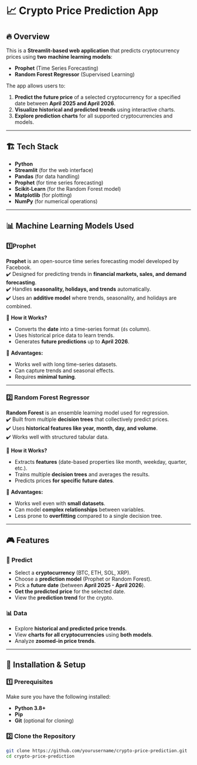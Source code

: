 # 📈 Crypto Price Prediction App

## 🔥 Overview
This is a **Streamlit-based web application** that predicts cryptocurrency prices using **two machine learning models**:  
- **Prophet** (Time Series Forecasting)
- **Random Forest Regressor** (Supervised Learning)

The app allows users to:
1. **Predict the future price** of a selected cryptocurrency for a specified date between **April 2025 and April 2026**.
2. **Visualize historical and predicted trends** using interactive charts.
3. **Explore prediction charts** for all supported cryptocurrencies and models.

---

## 🏗️ Tech Stack
- **Python**
- **Streamlit** (for the web interface)
- **Pandas** (for data handling)
- **Prophet** (for time series forecasting)
- **Scikit-Learn** (for the Random Forest model)
- **Matplotlib** (for plotting)
- **NumPy** (for numerical operations)

---

## 📊 Machine Learning Models Used

### **1️⃣Prophet**
**Prophet** is an open-source time series forecasting model developed by Facebook.  
✔️ Designed for predicting trends in **financial markets, sales, and demand forecasting**.  
✔️ Handles **seasonality, holidays, and trends** automatically.  
✔️ Uses an **additive model** where trends, seasonality, and holidays are combined.  

🔹 **How it Works?**
- Converts the **date** into a time-series format (`ds` column).
- Uses historical price data to learn trends.
- Generates **future predictions** up to **April 2026**.

🔹 **Advantages:**
- Works well with long time-series datasets.
- Can capture trends and seasonal effects.
- Requires **minimal tuning**.

---

### **2️⃣ Random Forest Regressor**
**Random Forest** is an ensemble learning model used for regression.  
✔️ Built from multiple **decision trees** that collectively predict prices.  
✔️ Uses **historical features like year, month, day, and volume**.  
✔️ Works well with structured tabular data.

🔹 **How it Works?**
- Extracts **features** (date-based properties like month, weekday, quarter, etc.).
- Trains multiple **decision trees** and averages the results.
- Predicts prices **for specific future dates**.

🔹 **Advantages:**
- Works well even with **small datasets**.
- Can model **complex relationships** between variables.
- Less prone to **overfitting** compared to a single decision tree.

---

## 🎮 Features
### 🔮 **Predict**
- Select a **cryptocurrency** (BTC, ETH, SOL, XRP).
- Choose a **prediction model** (Prophet or Random Forest).
- Pick a **future date** (between **April 2025 - April 2026**).
- **Get the predicted price** for the selected date.
- View the **prediction trend** for the crypto.

### 📊 **Data**
- Explore **historical and predicted price trends**.
- View **charts for all cryptocurrencies** using **both models**.
- Analyze **zoomed-in price trends**.

---

## 🚀 Installation & Setup

### **1️⃣ Prerequisites**
Make sure you have the following installed:
- **Python 3.8+**
- **Pip**
- **Git** (optional for cloning)

### **2️⃣ Clone the Repository**
```bash
git clone https://github.com/yourusername/crypto-price-prediction.git
cd crypto-price-prediction
